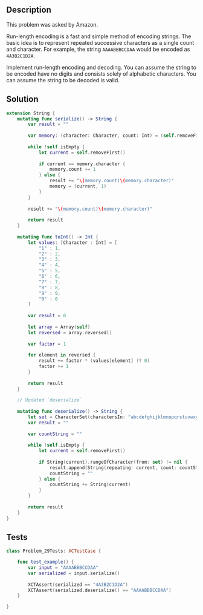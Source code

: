 ## Description

This problem was asked by Amazon.

Run-length encoding is a fast and simple method of encoding strings. The basic idea is to represent repeated successive characters as a single count and character. For example, the string `AAAABBBCCDAA` would be encoded as `4A3B2C1D2A`.

Implement run-length encoding and decoding. You can assume the string to be encoded have no digits and consists solely of alphabetic characters. You can assume the string to be decoded is valid.

## Solution


```swift
extension String {
    mutating func serialize() -> String {
        var result = ""
        
        var memory: (character: Character, count: Int) = (self.removeFirst(), 1)
        
        while !self.isEmpty {
            let current = self.removeFirst()
            
            if current == memory.character {
                memory.count += 1
            } else {
                result += "\(memory.count)\(memory.character)"
                memory = (current, 1)
            }
        }
        
        result += "\(memory.count)\(memory.character)"
        
        return result
    }
    
    mutating func toInt() -> Int {
        let values: [Character : Int] = [
            "1" : 1,
            "2" : 2,
            "3" : 3,
            "4" : 4,
            "5" : 5,
            "6" : 6,
            "7" : 7,
            "8" : 8,
            "9" : 9,
            "0" : 0
        ]
        
        var result = 0
        
        let array = Array(self)
        let reversed = array.reversed()
        
        var factor = 1
        
        for element in reversed {
            result += factor * (values[element] ?? 0)
            factor += 1
        }
        
        return result
    }
    
    // Updated `deserialize`
    
    mutating func deserialize() -> String {
        let set = CharacterSet(charactersIn: "abcdefghijklmnopqrstuvwxyzABCDEFGHIJKLMNOPQRSTUVWXYZ")
        var result = ""
        
        var countString = ""
        
        while !self.isEmpty {
            let current = self.removeFirst()
            
            if String(current).rangeOfCharacter(from: set) != nil {
                result.append(String(repeating: current, count: countString.toInt()))
                countString = ""
            } else {
                countString += String(current)
            }
        }
        
        return result
    }
}
```

## Tests

```swift
class Problem_29Tests: XCTestCase {

    func test_example() {
        var input = "AAAABBBCCDAA"
        var serialized = input.serialize()
        
        XCTAssert(serialized == "4A3B2C1D2A")
        XCTAssert(serialized.deserialize() == "AAAABBBCCDAA")
    }

}
```